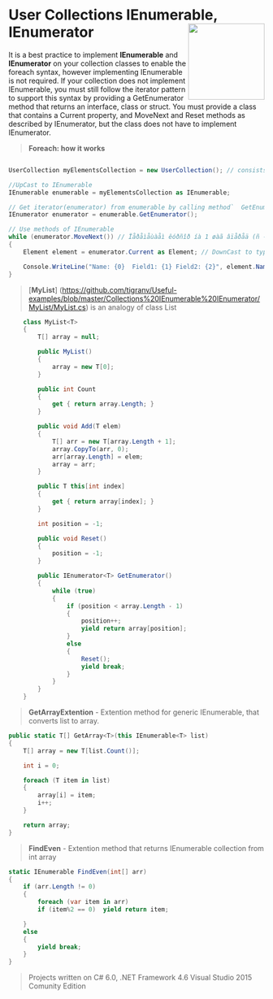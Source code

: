 # User Collections IEnumerable, IEnumerator  <img src="https://cloud.githubusercontent.com/assets/24522089/21962098/41a510c8-db36-11e6-95ef-eb392a0a1919.png" align="right" width="150px" height="150px" /> 

It is a best practice to implement **IEnumerable** and **IEnumerator** on your collection classes to enable the foreach syntax, however implementing IEnumerable is not required. If your collection does not implement IEnumerable, you must still follow the iterator pattern to support this syntax by providing a GetEnumerator method that returns an interface, class or struct. You must provide a class that contains a Current property, and MoveNext and Reset methods as described by IEnumerator, but the class does not have to implement IEnumerator.

> **Foreach: how it works**


```c#

UserCollection myElementsCollection = new UserCollection(); // consists of elements

//UpCast to IEnumerable
IEnumerable enumerable = myElementsCollection as IEnumerable;

// Get iterator(enumerator) from enumerable by calling method`  GetEnumerator().            
IEnumerator enumerator = enumerable.GetEnumerator();

// Use methods of IEnumerable
while (enumerator.MoveNext()) // Ïåðåìåùàåì êóðñîð íà 1 øàã âïåðåä (ñ -1 íà 0) è ò.ä.
{
    Element element = enumerator.Current as Element; // DownCast to type of enement

    Console.WriteLine("Name: {0}  Field1: {1} Field2: {2}", element.Name, element.Field1, element.Field2);
}

```

> [**MyList**] (https://github.com/tigranv/Useful-examples/blob/master/Collections%20IEnumerable%20IEnumerator/MyList/MyList.cs) is an analogy of class List<T> 

```c#
    class MyList<T>
    {
        T[] array = null;

        public MyList()
        {
            array = new T[0];
        }

        public int Count
        {
            get { return array.Length; }
        }

        public void Add(T elem)
        {
            T[] arr = new T[array.Length + 1];
            array.CopyTo(arr, 0);
            arr[array.Length] = elem;
            array = arr;
        }

        public T this[int index]
        {
            get { return array[index]; }
        }

        int position = -1;

        public void Reset()
        {
            position = -1;
        }

        public IEnumerator<T> GetEnumerator()
        {
            while (true)
            {
                if (position < array.Length - 1)
                {
                    position++;
                    yield return array[position];
                }
                else
                {
                    Reset();
                    yield break;
                }
            }
        }
    }
```

> **GetArrayExtention** - Extention method for generic IEnumerable, that converts list to array.


```c#
public static T[] GetArray<T>(this IEnumerable<T> list)
{
    T[] array = new T[list.Count()];

    int i = 0;

    foreach (T item in list)
    {
        array[i] = item;
        i++;
    }

    return array;
}
```

> **FindEven** - Extention method that returns IEnumerable collection from int array

```c#
static IEnumerable FindEven(int[] arr)
{
    if (arr.Length != 0)
    {
        foreach (var item in arr)
        if (item%2 == 0)  yield return item;

    }
    else
    {
        yield break;
    }
}
```
 
 
 
 
 
> Projects written on C# 6.0, .NET Framework 4.6 Visual Studio 2015 Comunity Edition
